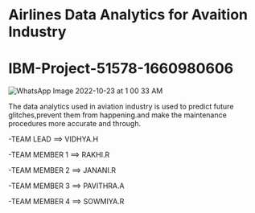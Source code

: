 # Airlines Data Analytics for Avaition Industry
# IBM-Project-51578-1660980606
![WhatsApp Image 2022-10-23 at 1 00 33 AM](https://user-images.githubusercontent.com/112678694/197359310-a714b134-10bb-4629-b4ba-a9d420fb0779.jpeg)

The data analytics used in aviation industry is used to predict future glitches,prevent them from happening.and make the maintenance procedures more accurate and through.

-TEAM LEAD ==> VIDHYA.H

-TEAM MEMBER 1 ==> RAKHI.R

-TEAM MEMBER 2 ==> JANANI.R

-TEAM MEMBER 3 ==> PAVITHRA.A

-TEAM MEMBER 4 ==> SOWMIYA.R

